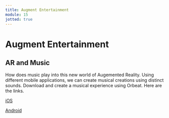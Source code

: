 ```yaml
---
title: Augment Entertainment
module: 15
jotted: true
---
```


# Augment Entertainment

## AR and Music

How does music play into this new world of Augemented Reality.  Using different mobile applications, we can create musical creations using distinct sounds.  Download and create a musical experience using Orbeat. Here are the links.

<a href="https://apps.apple.com/de/app/orbeat-ar/id1457088146" target="_blank">iOS</a>

<a href="https://play.google.com/store/apps/details?id=com.Neeeu.AeroTwo" target="_blank">Android</a>

